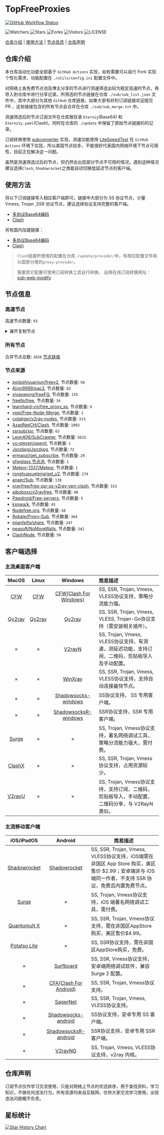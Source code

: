 # TopFreeProxies
[![GitHub Workflow Status](https://github.com/alanbobs999/topfreeproxies/actions/workflows/get-proxies.yml/badge.svg)](https://github.com/alanbobs999/TopFreeProxies/actions/workflows/get-proxies.yml) 

![Watchers](https://img.shields.io/github/watchers/alanbobs999/topfreeproxies) ![Stars](https://img.shields.io/github/stars/alanbobs999/topfreeproxies) ![Forks](https://img.shields.io/github/forks/alanbobs999/topfreeproxies) ![Vistors](https://visitor-badge.laobi.icu/badge?page_id=alanbobs999.topfreeproxies) ![LICENSE](https://img.shields.io/badge/license-CC%20BY--SA%204.0-green.svg)

[仓库介绍](https://github.com/alanbobs999/TopFreeProxies#仓库介绍) | [使用方法](https://github.com/alanbobs999/TopFreeProxies#使用方法) | [节点信息](https://github.com/alanbobs999/TopFreeProxies#节点信息) | [仓库声明](https://github.com/alanbobs999/TopFreeProxies#仓库声明)

## 仓库介绍
本仓库自动化功能全部基于 `GitHub Actions` 实现，如有需要可以自行 Fork 实现个性化需求，功能配置在 `./utils/config.ini` 配置文件中。

对网络上各免费节点池及博主分享的节点进行测速筛选出较为稳定高速的节点，再导入到仓库中进行分享记录。所筛选的节点链接在仓库 `./sub/sub_list.json` 文件中，其中大部分为其他 `GitHub` 仓库链接，如果大家有好的订阅链接欢迎提交 PR ，这些链接包含的所有节点会合并在仓库 `./sub/sub_merge.txt` 中。

测速筛选后的节点订阅文件在仓库根目录 `Eterniy`(Base64) 和 `Eternity.yaml`(Clash)。同时在仓库的 `./update` 中保留了原始节点链接的的记录。

订阅转换使用 [subconverter](https://github.com/tindy2013/subconverter) 实现，测速功能使用 [LiteSpeedTest](https://github.com/xxf098/LiteSpeedTest) 在 `GitHub Actions` 环境下实现，所以美国节点较多，不能很好代表国内网络环境下节点可用性，目前正在解决这一问题。

虽然是测速筛选过后的节点，但仍然会出现部分节点不可用的情况，遇到这种情况建议选择`Clash`, `Shadowrocket`之类能自动切换低延迟节点的客户端。

## 使用方法
将以下订阅链接导入相应客户端即可。链接中大部分为 SS 协议节点，少量 Vmess, Trojan ,SSR 协议节点，建议选择协议支持完整的客户端。

- [多协议Base64编码](https://raw.githubusercontent.com/raysue/TopFreeProxies/master/Eternity)
- [Clash](https://raw.githubusercontent.com/raysue/TopFreeProxies/master/Eternity.yaml)

另有国内加速链接：

- [多协议Base64编码](https://fastly.jsdelivr.net/gh/raysue/TopFreeProxies@master/Eternity)
- [Clash](https://fastly.jsdelivr.net/gh/raysue/TopFreeProxies@master/Eternity.yaml)

>`Clash`链接所使用的配置在仓库`./update/provider/`中，有相应配置文件和以国家分类的`proxy-provider`。
>
>需要其它配置可使用订阅转换工具自行转换。
>自用在线订阅转换网址：[sub-web-modify](https://sub.v1.mk/)

## 节点信息
### 高速节点
高速节点数量: `93`
<details>
  <summary>展开复制节点</summary>

    trojan://shenmegui@103.201.131.84:8460?allowInsecure=1&sni=jp.swiftfalcon.app#JP_AzadNet%2816%29
    ss://YWVzLTI1Ni1jZmI6YW1hem9uc2tyMDU@13.215.154.132:443#SG_AzadNet%285%29
    ss://YWVzLTI1Ni1jZmI6YW1hem9uc2tyMDU@52.68.161.195:443#JP_AzadNet%284%29
    ss://YWVzLTI1Ni1jZmI6YW1hem9uc2tyMDU@13.250.46.178:443#SG_AzadNet%288%29
    ss://YWVzLTI1Ni1jZmI6YW1hem9uc2tyMDU@3.1.211.223:443#SG_AzadNet%289%29
    ss://YWVzLTI1Ni1jZmI6YW1hem9uc2tyMDU@13.251.156.128:443#SG_AzadNet%286%29
    ss://YWVzLTI1Ni1jZmI6YW1hem9uc2tyMDU@13.250.8.208:443#SG_AzadNet%284%29
    ss://Y2hhY2hhMjAtaWV0Zi1wb2x5MTMwNTpHIXlCd1BXSDNWYW8@148.66.56.99:807#HK_AzadNet%287%29
    trojan://18844%40zxcvbn@49.212.203.7:443?allowInsecure=1&sni=os-tr-2.cats22.net#JP_AzadNet%287%29
    vmess://eyJ2IjoiMiIsInBzIjoi8J+HrfCfh7AgW1ZNZXNzXSDwn4et8J+HsCBIS+OAkOS7mOi0ueaOqOiNkO+8mmdvby5ncy92aXDjgJEiLCJhZGQiOiIyMTkuNzYuMTMuMTgwIiwicG9ydCI6IjQ0MyIsInR5cGUiOiJub25lIiwiaWQiOiI1ZjY0ZmE2NS03YjE0LTQ5YzUtOTU0ZC1hYTE1YzZiZmNhY2QiLCJhaWQiOiIwIiwibmV0Ijoid3MiLCJwYXRoIjoiL2Rvbmd0YWl3YW5nLmNvbSIsImhvc3QiOiJjbGFzaDYuc3NyLWZyZWUueHl6IiwidGxzIjoidGxzIn0=
    ss://YWVzLTI1Ni1jZmI6YW1hem9uc2tyMDU@43.201.31.131:443#KR_AzadNet%282%29
    vmess://eyJ2IjoiMiIsInBzIjoiSEtfQXphZE5ldCgyMSkiLCJhZGQiOiI4LjIxOC41OS4xNTciLCJwb3J0IjoiNDU5ODEiLCJ0eXBlIjoibm9uZSIsImlkIjoiZGFlNWFiM2ItYTAyNi00MmVhLWIxYTgtZjVmNDgyN2IzMzQxIiwiYWlkIjoiMCIsIm5ldCI6Imh0dHAiLCJwYXRoIjoiLyIsImhvc3QiOiIiLCJ0bHMiOiIifQ==
    vmess://eyJ2IjoiMiIsInBzIjoiSEtfQXphZE5ldCgyMikiLCJhZGQiOiI4LjIxOC45NC4xODIiLCJwb3J0IjoiMjQ1MjAiLCJ0eXBlIjoibm9uZSIsImlkIjoiM2FlMmE0NzYtNjkyOS00NTQ0LTgwMzctMWM3OWYwZGZhNzAxIiwiYWlkIjoiMCIsIm5ldCI6Imh0dHAiLCJwYXRoIjoiLyIsImhvc3QiOiIiLCJ0bHMiOiIifQ==
    vmess://eyJ2IjoiMiIsInBzIjoiSEtfQXphZE5ldCgyNCkiLCJhZGQiOiIxODIuMTYuMS4xOTQiLCJwb3J0IjoiODAiLCJ0eXBlIjoibm9uZSIsImlkIjoiMDBhMWRhMTQtZDU1Zi01Zjc1LWUzNDYtNzliOTg1ZTFhNzIzIiwiYWlkIjoiNjQiLCJuZXQiOiJ3cyIsInBhdGgiOiIvb3B0L3ZpZGVvL2ltYWdlcyIsImhvc3QiOiIiLCJ0bHMiOiIifQ==
    vmess://eyJ2IjoiMiIsInBzIjoiSEtfQXphZE5ldCgyNikiLCJhZGQiOiIxODguMTE2LjIyLjE3MSIsInBvcnQiOiI4MCIsInR5cGUiOiJub25lIiwiaWQiOiIzYzZjNjA4ZC02OGMwLTQ3ODItODZhYy05OGVhMWFkYTNhMjUiLCJhaWQiOiIwIiwibmV0Ijoid3MiLCJwYXRoIjoiL3ZtZXNzIiwiaG9zdCI6IiIsInRscyI6IiJ9
    vmess://eyJ2IjoiMiIsInBzIjoiSEtfQXphZE5ldCgyOCkiLCJhZGQiOiI4LjIxOC44MS44MSIsInBvcnQiOiIzNzAwMyIsInR5cGUiOiJub25lIiwiaWQiOiI2MWVmOTczMC0wNWQ0LTQzNWQtYmRhZi1hMTBjMTJjN2U1YzUiLCJhaWQiOiIwIiwibmV0IjoiaHR0cCIsInBhdGgiOiIvIiwiaG9zdCI6IiIsInRscyI6IiJ9
    vmess://eyJ2IjoiMiIsInBzIjoiSEtfQXphZE5ldCgyOSkiLCJhZGQiOiI0Ny4yNDIuNDQuMjIyIiwicG9ydCI6IjYzMzc2IiwidHlwZSI6Im5vbmUiLCJpZCI6IjUzNDMzNTJjLWNjYzUtNDNmOS1iMDhhLTc0MjVlNWNjNzNkZCIsImFpZCI6IjAiLCJuZXQiOiJodHRwIiwicGF0aCI6Ii8iLCJob3N0IjoiIiwidGxzIjoiIn0=
    vmess://eyJ2IjoiMiIsInBzIjoiSEtfQXphZE5ldCgzMCkiLCJhZGQiOiI4LjIxOC44Ni41OSIsInBvcnQiOiIzNjUzNiIsInR5cGUiOiJub25lIiwiaWQiOiJhZTNjNTZmMS1jMjQzLTQzNzMtYmQ2NS0wN2ZkMDU2OWM0NTUiLCJhaWQiOiIwIiwibmV0IjoiaHR0cCIsInBhdGgiOiIvIiwiaG9zdCI6IiIsInRscyI6IiJ9
    vmess://eyJ2IjoiMiIsInBzIjoiSEtfQXphZE5ldCgzMSkiLCJhZGQiOiI4LjIxOC42NC4xNDYiLCJwb3J0IjoiNjEyMTMiLCJ0eXBlIjoibm9uZSIsImlkIjoiMjJiMGJjOTgtY2FmMS00NTE5LTkxNDAtYzI2MDIzZGY2NGQwIiwiYWlkIjoiMCIsIm5ldCI6Imh0dHAiLCJwYXRoIjoiLyIsImhvc3QiOiIiLCJ0bHMiOiIifQ==
    vmess://eyJ2IjoiMiIsInBzIjoiSEtfQXphZE5ldCgzMikiLCJhZGQiOiI0Ny4yNDIuMTc0LjExMiIsInBvcnQiOiI0OTU2NCIsInR5cGUiOiJub25lIiwiaWQiOiI2MWE1NzY2NS03ZGI4LTQyNGUtOGNiZi1iOTVmOWRjOWQ3OTkiLCJhaWQiOiIwIiwibmV0IjoiaHR0cCIsInBhdGgiOiIvIiwiaG9zdCI6IiIsInRscyI6IiJ9
    vmess://eyJ2IjoiMiIsInBzIjoiSEtfQXphZE5ldCgzMykiLCJhZGQiOiI4LjIxMC4xMDQuMTAxIiwicG9ydCI6IjYxODk4IiwidHlwZSI6Im5vbmUiLCJpZCI6ImQxYjRjNTI1LWYyOTgtNGM4Yy05ZjhmLWRkODdkYzMyZGYwYiIsImFpZCI6IjAiLCJuZXQiOiJodHRwIiwicGF0aCI6Ii8iLCJob3N0IjoiIiwidGxzIjoiIn0=
    vmess://eyJ2IjoiMiIsInBzIjoiSEtfQXphZE5ldCgzNCkiLCJhZGQiOiI0Ny4yNDMuMzYuMzQiLCJwb3J0IjoiMjY5NTMiLCJ0eXBlIjoibm9uZSIsImlkIjoiNmExZjAzNzMtZDQ0OS00MzA1LThlNDYtZTcyYTc4OTA3NmQ1IiwiYWlkIjoiMCIsIm5ldCI6Imh0dHAiLCJwYXRoIjoiLyIsImhvc3QiOiIiLCJ0bHMiOiIifQ==
    vmess://eyJ2IjoiMiIsInBzIjoiSEtfQXphZE5ldCgzNSkiLCJhZGQiOiI0Ny4yNDIuMTcuMjQxIiwicG9ydCI6IjQ0MjA3IiwidHlwZSI6Im5vbmUiLCJpZCI6Ijc3YzZjNTIwLTJkMzctNDk1YS1hOTU0LWM4ZDA1NmU4OTA1MyIsImFpZCI6IjAiLCJuZXQiOiJodHRwIiwicGF0aCI6Ii8iLCJob3N0IjoiIiwidGxzIjoiIn0=
    vmess://eyJ2IjoiMiIsInBzIjoiSEtfQXphZE5ldCgzNikiLCJhZGQiOiI4LjIxOC4xMDUuMjMzIiwicG9ydCI6IjQ2MTQ4IiwidHlwZSI6Im5vbmUiLCJpZCI6IjUwNzJmODZjLTJhM2YtNDMwZS04NjFmLWJmZDk2NWRhOWI3OSIsImFpZCI6IjAiLCJuZXQiOiJodHRwIiwicGF0aCI6Ii8iLCJob3N0IjoiIiwidGxzIjoiIn0=
    vmess://eyJ2IjoiMiIsInBzIjoiSEtfQXphZE5ldCgzNykiLCJhZGQiOiI4LjIxOC43Mi4xMiIsInBvcnQiOiI2NDg2MiIsInR5cGUiOiJub25lIiwiaWQiOiJiOWFkYzllNS00ODIxLTRjOWMtYWMwNS00M2IzYThmYWQ0NDUiLCJhaWQiOiIwIiwibmV0IjoiaHR0cCIsInBhdGgiOiIvIiwiaG9zdCI6IiIsInRscyI6IiJ9
    vmess://eyJ2IjoiMiIsInBzIjoiSEtfQXphZE5ldCgzOCkiLCJhZGQiOiI0Ny4yNDMuMTA3LjE4MSIsInBvcnQiOiI0NDMiLCJ0eXBlIjoibm9uZSIsImlkIjoiMjBlOTI4ODEtNWZiNC00YjA1LWJjNzctNTc5Mjk0NzZkYzY5IiwiYWlkIjoiMCIsIm5ldCI6IndzIiwicGF0aCI6Ii9zaGlya2VyIiwiaG9zdCI6IiIsInRscyI6InRscyJ9
    trojan://f42e1a2e-e650-44f4-8d17-bcb68663da18@150.230.201.192:443?allowInsecure=1&sni=www.seetheworldjp.ga#JP_AzadNet
    trojan://4f7dc540-d244-4e64-af21-4b5bb300add3@132.226.5.246:443?allowInsecure=1&sni=www.tokyo2023.ga#JP_AzadNet%281%29
    trojan://28d98f761aca9d636f44db62544628eb@45.66.134.219:443?allowInsecure=1#JP_AzadNet%282%29
    vmess://eyJ2IjoiMiIsInBzIjoiSEtfQXphZE5ldCgyMCkiLCJhZGQiOiI0Ny4yNDIuMTQ2LjEyMyIsInBvcnQiOiIyNjIzNyIsInR5cGUiOiJub25lIiwiaWQiOiJjOGY1YTVmZC0wYTY5LTRjZjYtOGZhNi0yZWEwMjE3MWQ2YTMiLCJhaWQiOiIwIiwibmV0IjoiaHR0cCIsInBhdGgiOiIvIiwiaG9zdCI6IiIsInRscyI6IiJ9
    ss://YWVzLTI1Ni1jZmI6YW1hem9uc2tyMDU@43.206.224.222:443#JP_AzadNet%285%29
    trojan://shenmegui@37.123.196.250:28892?allowInsecure=1&sni=hk.swiftfalcon.app#HK_AzadNet%286%29
    trojan://3628ca8d-6371-45df-879c-2d3e5d110b51@54.65.172.148:443?allowInsecure=1&sni=university.lele233.com#JP_AzadNet%2812%29
    vmess://eyJ2IjoiMiIsInBzIjoiSlBfQXphZE5ldCgxMykiLCJhZGQiOiIxOC4xODMuNzUuMjAiLCJwb3J0IjoiNDUxMjMiLCJ0eXBlIjoibm9uZSIsImlkIjoiZTZmYThlZmItOTY1MS00YmU5LWE2OTQtZTk1YjQ2ZWY4ZjRhIiwiYWlkIjoiMCIsIm5ldCI6IndzIiwicGF0aCI6Ii9saWFucGl3ZWJzb2NrZXQiLCJob3N0IjoiIiwidGxzIjoiIn0=
    ss://YWVzLTI1Ni1jZmI6YW1hem9uc2tyMDU@43.207.1.14:443#JP_AzadNet%2814%29
    trojan://136b600c-6e5c-4f8b-b5f7-5b3170587640@20.205.4.127:443?allowInsecure=1&sni=glc.windowsupdate1.com#HK_AzadNet%283%29
    vmess://eyJ2IjoiMiIsInBzIjoiSlBfQXphZE5ldCgyMSkiLCJhZGQiOiIxNjguMTM4LjIwNi4xNDEiLCJwb3J0IjoiODAiLCJ0eXBlIjoibm9uZSIsImlkIjoiYWQwNWUwMWYtYzJjMC00MWRhLWU3OWMtZmY2ODIzNzMxN2Y3IiwiYWlkIjoiMCIsIm5ldCI6Imh0dHAiLCJwYXRoIjoiLyIsImhvc3QiOiIiLCJ0bHMiOiIifQ==
    vmess://eyJ2IjoiMiIsInBzIjoiSlBfQXphZE5ldCgyMykiLCJhZGQiOiIxOC4xNzguMjE0LjUzIiwicG9ydCI6IjQ0OCIsInR5cGUiOiJub25lIiwiaWQiOiIyY2FjMjVmMi04ZDcxLTM5ZTMtYWY3MS1mOGRiMGM4M2ZmNzIiLCJhaWQiOiIxIiwibmV0Ijoid3MiLCJwYXRoIjoiL2hscy9jY3R2NXBoZC5tM3U4IiwiaG9zdCI6IiIsInRscyI6IiJ9
    trojan://b5fc9fa9-796d-4185-a316-395ecac04a85@150.230.249.20:443?allowInsecure=1&sni=www.gomacau.gq#KR_AzadNet
    ss://YWVzLTI1Ni1jZmI6YW1hem9uc2tyMDU@43.201.48.149:443#KR_AzadNet%281%29
    vmess://eyJ2IjoiMiIsInBzIjoiSEtfQXphZE5ldCgyKSIsImFkZCI6IjIwLjE4Ny4xMjIuMTMyIiwicG9ydCI6IjQ0MyIsInR5cGUiOiJub25lIiwiaWQiOiJiNzQ0ZjVjYy1lYWIyLWQyY2QtZjQ3Ny03NjY0NmQxNzk4N2YiLCJhaWQiOiIwIiwibmV0Ijoid3MiLCJwYXRoIjoiL3BldGFsdndzIiwiaG9zdCI6IiIsInRscyI6InRscyJ9
    ss://YWVzLTI1Ni1jZmI6YW1hem9uc2tyMDU@43.201.57.66:443#KR_AzadNet%285%29
    vmess://eyJ2IjoiMiIsInBzIjoiS1JfQXphZE5ldCg4KSIsImFkZCI6IjE1Mi42Ny4yMjIuMjQ4IiwicG9ydCI6IjQ0MyIsInR5cGUiOiJub25lIiwiaWQiOiJkOTg4M2M0ZC0yYmMyLTQ3MzctYmU3NS1hNjVjMmU2M2Q2MWEiLCJhaWQiOiIwIiwibmV0Ijoid3MiLCJwYXRoIjoiL251emZ2d3M/ZWQ9MjA0OCIsImhvc3QiOiIiLCJ0bHMiOiJ0bHMifQ==
    vmess://eyJ2IjoiMiIsInBzIjoiS1JfQXphZE5ldCg5KSIsImFkZCI6IjE1MC4yMzAuMjQ5LjE1IiwicG9ydCI6IjQ2ODQyIiwidHlwZSI6Im5vbmUiLCJpZCI6IjQ1MzBiNWVlLWNlZDQtNGU2NC05Mjg1LTE4NjdmYzVkZjdmOCIsImFpZCI6IjAiLCJuZXQiOiJodHRwIiwicGF0aCI6Ii8iLCJob3N0IjoiIiwidGxzIjoiIn0=
    vmess://eyJ2IjoiMiIsInBzIjoiS1JfQXphZE5ldCgxMSkiLCJhZGQiOiI0My4yMDEuMTE2LjE1MSIsInBvcnQiOiI3NzcyIiwidHlwZSI6Im5vbmUiLCJpZCI6IjQxZmNhYzRmLTk0OGQtNDJkYS1iZGY5LTlmMWJkNzdmNWIxYyIsImFpZCI6IjAiLCJuZXQiOiJ3cyIsInBhdGgiOiIvbTIiLCJob3N0IjoiIiwidGxzIjoiIn0=
    vmess://eyJ2IjoiMiIsInBzIjoi8J+HuvCfh7gg576O5Zu9KOayueeuoeegtOino+i1hOa6kOWQmzIuMCkgNSIsImFkZCI6IjIwMy4yNC4xMDguMTAiLCJwb3J0IjoiNDQzIiwidHlwZSI6Im5vbmUiLCJpZCI6IjE3YjJhMzEzLTM3YTAtNDk0NS1hOGU0LWU2MzM3NTUwNmI0YSIsImFpZCI6IjAiLCJuZXQiOiJ3cyIsInBhdGgiOiIvQTJESk9QRlQiLCJob3N0IjoibGcxMC5jZmNkbjEueHl6IiwidGxzIjoidGxzIn0=
    vmess://eyJ2IjoiMiIsInBzIjoi8J+HuvCfh7gg576O5Zu9XzEyMjgxMjIwIiwiYWRkIjoiMTcyLjY0LjE1My4xNTUiLCJwb3J0IjoiNDQzIiwidHlwZSI6Im5vbmUiLCJpZCI6IjVmNjRmYTY1LTdiMTQtNDljNS05NTRkLWFhMTVjNmJmY2FjZCIsImFpZCI6IjAiLCJuZXQiOiJ3cyIsInBhdGgiOiIvZG9uZ3RhaXdhbmcuY29tIiwiaG9zdCI6ImNsYXNoNi5zc3ItZnJlZS54eXoiLCJ0bHMiOiJ0bHMifQ==
    vmess://eyJ2IjoiMiIsInBzIjoi8J+HuvCfh7gg576O5Zu9KOayueeuoeegtOino+i1hOa6kOWQmykgNDkiLCJhZGQiOiJ2MTJhLnRvZGRucy50ayIsInBvcnQiOiI4MCIsInR5cGUiOiJub25lIiwiaWQiOiJhMjU4ODFmMy05NjdmLTMyNjUtYmM3Zi05ZTY2ODU3YjAxNmIiLCJhaWQiOiIwIiwibmV0Ijoid3MiLCJwYXRoIjoiL25sLXVubGltaXR4eHgiLCJob3N0IjoidjEyYS50b2RkbnMudGsiLCJ0bHMiOiIifQ==
    vmess://eyJ2IjoiMiIsInBzIjoi8J+HuvCfh7ggZ2l0aHViLmNvbS9mcmVlZnEgLSDnvo7lm71DbG91ZEZsYXJl5YWs5Y+4Q0RO6IqC54K5IDIyIiwiYWRkIjoiZG8tMy5oZWltYS1ib3QudGVjaCIsInBvcnQiOiI0NDMiLCJ0eXBlIjoibm9uZSIsImlkIjoiNDYzYTJkNTUtOTcwNS00ZWYzLWE4YjYtNDRhYzkxZWU1MTlkIiwiYWlkIjoiMCIsIm5ldCI6IndzIiwicGF0aCI6Ii8iLCJob3N0IjoiZG8tMy5oZWltYS1ib3QudGVjaCIsInRscyI6InRscyJ9
    vmess://eyJ2IjoiMiIsInBzIjoi8J+HuvCfh7ggZ2l0aHViLmNvbS9mcmVlZnEgLSDnvo7lm71DbG91ZEZsYXJl5YWs5Y+4Q0RO6IqC54K5IDMxIiwiYWRkIjoieGpwNGgubWF5YWEubWwiLCJwb3J0IjoiNDQzIiwidHlwZSI6Im5vbmUiLCJpZCI6IjgyZDVlYTczLTgwMDItNDMxOS1jZDNjLTI5ZDE1NjBiZDI5MCIsImFpZCI6IjAiLCJuZXQiOiJ3cyIsInBhdGgiOiIvIiwiaG9zdCI6InhqcDRoLm1heWFhLm1sIiwidGxzIjoidGxzIn0=
    vmess://eyJ2IjoiMiIsInBzIjoi8J+HuvCfh7ggZ2l0aHViLmNvbS9mcmVlZnEgLSDnvo7lm71DbG91ZEZsYXJl5YWs5Y+4Q0RO6IqC54K5IDM2IiwiYWRkIjoiMTA0LjE2LjE0Ni4xMTYiLCJwb3J0IjoiODAiLCJ0eXBlIjoibm9uZSIsImlkIjoiNzM1ZmY0MzAtOWQxYS00ZjU3LWZiNjYtZTQzYTI2YTc2ZjcwIiwiYWlkIjoiMCIsIm5ldCI6IndzIiwicGF0aCI6Ii8iLCJob3N0IjoiY2NwcC45MXBhbi5vbmUiLCJ0bHMiOiIifQ==
    vmess://eyJ2IjoiMiIsInBzIjoi8J+HuvCfh7ggZ2l0aHViLmNvbS9mcmVlZnEgLSDnvo7lm71DbG91ZEZsYXJl5YWs5Y+4Q0RO6IqC54K5IDM3IiwiYWRkIjoiMTA0LjE2LjUxLjExMSIsInBvcnQiOiI4MDgwIiwidHlwZSI6Im5vbmUiLCJpZCI6ImIxZDRhYmZkLTA0NTMtNGZmMi1jYTlkLTMwOTE0NzQ4YmJiNyIsImFpZCI6IjAiLCJuZXQiOiJ3cyIsInBhdGgiOiIvc3NodHByb2plY3QiLCJob3N0Ijoib3JhY2xlLnYycmF5LXNzaHRwcm9qZWN0LnRrIiwidGxzIjoiIn0=
    trojan://011eb011-c68e-4f92-80eb-f9bbef707bef@us2.trojanvh.xyz:80?allowInsecure=1#%F0%9F%87%BA%F0%9F%87%B8%20%5BTrojan%5D%20%F0%9F%87%BA%F0%9F%87%B2%20US%E3%80%90%E4%BB%98%E8%B4%B9%E6%8E%A8%E8%8D%90%EF%BC%9Agoo.gs%2Fvip%E3%80%91
    vmess://eyJ2IjoiMiIsInBzIjoi8J+HuvCfh7ggW1ZNZXNzXSDwn4e68J+HsiBVU+OAkOS7mOi0ueaOqOiNkO+8mmdvby5ncy92aXDjgJEgNiIsImFkZCI6ImVsczIwMC5qc2xpc3QudGsiLCJwb3J0IjoiODQ0MyIsInR5cGUiOiJub25lIiwiaWQiOiJlMzBjZmE4MC1iYzJjLTQzZGYtZTgwOC05Nzg3NmFlZTc3ZTIiLCJhaWQiOiIwIiwibmV0Ijoid3MiLCJwYXRoIjoiL3dvLnBocCIsImhvc3QiOiJlbHMyMDAuanNsaXN0LnRrIiwidGxzIjoidGxzIn0=
    vmess://eyJ2IjoiMiIsInBzIjoi8J+HuvCfh7ggW1ZNZXNzXSDwn4e68J+HsiBVU+OAkOS7mOi0ueaOqOiNkO+8mmdvby5ncy92aXDjgJEgOSIsImFkZCI6IjEwMy4yMS4yNDQuODIiLCJwb3J0IjoiODQ0MyIsInR5cGUiOiJub25lIiwiaWQiOiJhNmEzN2UwNC01ZTgxLTQ0YzktYmU1My1iYWEzZmY0NmViOGIiLCJhaWQiOiIwIiwibmV0Ijoid3MiLCJwYXRoIjoiLzhjZGE0OGIzIiwiaG9zdCI6InVzLTE3MS03OC5zaG9wdHVubmVsLmxpdmUiLCJ0bHMiOiJ0bHMifQ==
    vmess://eyJ2IjoiMiIsInBzIjoi8J+HuvCfh7ggW1ZNZXNzXSDwn4e68J+HsiBVU+OAkOS7mOi0ueaOqOiNkO+8mmdvby5ncy92aXDjgJEgMTAiLCJhZGQiOiIxMDMuMjEuMjQ0LjI0OSIsInBvcnQiOiI4NDQzIiwidHlwZSI6Im5vbmUiLCJpZCI6ImE2YTM3ZTA0LTVlODEtNDRjOS1iZTUzLWJhYTNmZjQ2ZWI4YiIsImFpZCI6IjAiLCJuZXQiOiJ3cyIsInBhdGgiOiIvOGNkYTQ4YjMiLCJob3N0IjoidXMtMTcxLTc4LnNob3B0dW5uZWwubGl2ZSIsInRscyI6InRscyJ9
    vmess://eyJ2IjoiMiIsInBzIjoi8J+HuvCfh7ggW1ZNZXNzXSDwn4e68J+HsiBVU+OAkOS7mOi0ueaOqOiNkO+8mmdvby5ncy92aXDjgJEgMTEiLCJhZGQiOiIxMDMuMjEuMjQ0LjIzOCIsInBvcnQiOiI4NDQzIiwidHlwZSI6Im5vbmUiLCJpZCI6ImE2YTM3ZTA0LTVlODEtNDRjOS1iZTUzLWJhYTNmZjQ2ZWI4YiIsImFpZCI6IjAiLCJuZXQiOiJ3cyIsInBhdGgiOiIvOGNkYTQ4YjMiLCJob3N0IjoidXMtMTcxLTc4LnNob3B0dW5uZWwubGl2ZSIsInRscyI6InRscyJ9
    vmess://eyJ2IjoiMiIsInBzIjoi8J+HuvCfh7ggW1ZNZXNzXSDwn4e68J+HsiBVU+OAkOS7mOi0ueaOqOiNkO+8mmdvby5ncy92aXDjgJEgMTIiLCJhZGQiOiIxMDMuMjEuMjQ0LjIyNyIsInBvcnQiOiI4NDQzIiwidHlwZSI6Im5vbmUiLCJpZCI6ImE2YTM3ZTA0LTVlODEtNDRjOS1iZTUzLWJhYTNmZjQ2ZWI4YiIsImFpZCI6IjAiLCJuZXQiOiJ3cyIsInBhdGgiOiIvOGNkYTQ4YjMiLCJob3N0IjoidXMtMTcxLTc4LnNob3B0dW5uZWwubGl2ZSIsInRscyI6InRscyJ9
    vmess://eyJ2IjoiMiIsInBzIjoi8J+HuvCfh7ggW1ZNZXNzXSDwn4e68J+HsiBVU+OAkOS7mOi0ueaOqOiNkO+8mmdvby5ncy92aXDjgJEgMTQiLCJhZGQiOiIxMDMuMjEuMjQ0LjE4NyIsInBvcnQiOiI4NDQzIiwidHlwZSI6Im5vbmUiLCJpZCI6ImE2YTM3ZTA0LTVlODEtNDRjOS1iZTUzLWJhYTNmZjQ2ZWI4YiIsImFpZCI6IjAiLCJuZXQiOiJ3cyIsInBhdGgiOiIvOGNkYTQ4YjMiLCJob3N0IjoidXMtMTcxLTc4LnNob3B0dW5uZWwubGl2ZSIsInRscyI6InRscyJ9
    vmess://eyJ2IjoiMiIsInBzIjoi8J+HuvCfh7ggW1ZNZXNzXSDwn4e68J+HsiBVU+OAkOS7mOi0ueaOqOiNkO+8mmdvby5ncy92aXDjgJEgMTUiLCJhZGQiOiIyMDQuMTUuNzQuNzUiLCJwb3J0IjoiMTEwMjMiLCJ0eXBlIjoibm9uZSIsImlkIjoiNzEzYTkxYzYtZTEyMy00NjFjLWEyMDUtOTRhMzc3OTZjNzkxIiwiYWlkIjoiMCIsIm5ldCI6IndzIiwicGF0aCI6Ii8iLCJob3N0IjoiIiwidGxzIjoiIn0=
    vmess://eyJ2IjoiMiIsInBzIjoi8J+HuvCfh7ggW1ZNZXNzXSDwn4e68J+HsiBVU+OAkOS7mOi0ueaOqOiNkO+8mmdvby5ncy92aXDjgJEgMTYiLCJhZGQiOiIxNzIuNjcuMS4xODIiLCJwb3J0IjoiODQ0MyIsInR5cGUiOiJub25lIiwiaWQiOiJhNmEzN2UwNC01ZTgxLTQ0YzktYmU1My1iYWEzZmY0NmViOGIiLCJhaWQiOiIwIiwibmV0Ijoid3MiLCJwYXRoIjoiLzhjZGE0OGIzIiwiaG9zdCI6InVzLTE3MS03OC5zaG9wdHVubmVsLmxpdmUiLCJ0bHMiOiJ0bHMifQ==
    vmess://eyJ2IjoiMiIsInBzIjoi8J+HuvCfh7ggW1ZNZXNzXSDwn4e68J+HsiBVU+OAkOS7mOi0ueaOqOiNkO+8mmdvby5ncy92aXDjgJEgMTciLCJhZGQiOiIxMDMuMjEuMjQ0LjE1IiwicG9ydCI6Ijg0NDMiLCJ0eXBlIjoibm9uZSIsImlkIjoiYTZhMzdlMDQtNWU4MS00NGM5LWJlNTMtYmFhM2ZmNDZlYjhiIiwiYWlkIjoiMCIsIm5ldCI6IndzIiwicGF0aCI6Ii84Y2RhNDhiMyIsImhvc3QiOiJ1cy0xNzEtNzguc2hvcHR1bm5lbC5saXZlIiwidGxzIjoidGxzIn0=
    vmess://eyJ2IjoiMiIsInBzIjoi8J+HuvCfh7ggW1ZNZXNzXSDwn4e68J+HsiBVU+OAkOS7mOi0ueaOqOiNkO+8mmdvby5ncy92aXDjgJEgMTgiLCJhZGQiOiIxMDMuMjEuMjQ0LjIzMCIsInBvcnQiOiI4NDQzIiwidHlwZSI6Im5vbmUiLCJpZCI6ImE2YTM3ZTA0LTVlODEtNDRjOS1iZTUzLWJhYTNmZjQ2ZWI4YiIsImFpZCI6IjAiLCJuZXQiOiJ3cyIsInBhdGgiOiIvOGNkYTQ4YjMiLCJob3N0IjoidXMtMTcxLTc4LnNob3B0dW5uZWwubGl2ZSIsInRscyI6InRscyJ9
    vmess://eyJ2IjoiMiIsInBzIjoi8J+HuvCfh7ggW1ZNZXNzXSDwn4e68J+HsiBVU+OAkOS7mOi0ueaOqOiNkO+8mmdvby5ncy92aXDjgJEgMTkiLCJhZGQiOiIxMDMuMjEuMjQ0LjEyMiIsInBvcnQiOiI4NDQzIiwidHlwZSI6Im5vbmUiLCJpZCI6ImE2YTM3ZTA0LTVlODEtNDRjOS1iZTUzLWJhYTNmZjQ2ZWI4YiIsImFpZCI6IjAiLCJuZXQiOiJ3cyIsInBhdGgiOiIvOGNkYTQ4YjMiLCJob3N0IjoidXMtMTcxLTc4LnNob3B0dW5uZWwubGl2ZSIsInRscyI6InRscyJ9
    vmess://eyJ2IjoiMiIsInBzIjoi8J+HuvCfh7ggW1ZNZXNzXSDwn4e68J+HsiBVU+OAkOS7mOi0ueaOqOiNkO+8mmdvby5ncy92aXDjgJEgMjAiLCJhZGQiOiIxMDMuMjEuMjQ0LjkxIiwicG9ydCI6Ijg0NDMiLCJ0eXBlIjoibm9uZSIsImlkIjoiYTZhMzdlMDQtNWU4MS00NGM5LWJlNTMtYmFhM2ZmNDZlYjhiIiwiYWlkIjoiMCIsIm5ldCI6IndzIiwicGF0aCI6Ii84Y2RhNDhiMyIsImhvc3QiOiJ1cy0xNzEtNzguc2hvcHR1bm5lbC5saXZlIiwidGxzIjoidGxzIn0=
    vmess://eyJ2IjoiMiIsInBzIjoi8J+HuvCfh7ggW1ZNZXNzXSDwn4e68J+HsiBVU+OAkOS7mOi0ueaOqOiNkO+8mmdvby5ncy92aXDjgJEgMjEiLCJhZGQiOiIxNzIuNjcuMTU2LjE0MCIsInBvcnQiOiI4NDQzIiwidHlwZSI6Im5vbmUiLCJpZCI6ImE2YTM3ZTA0LTVlODEtNDRjOS1iZTUzLWJhYTNmZjQ2ZWI4YiIsImFpZCI6IjAiLCJuZXQiOiJ3cyIsInBhdGgiOiIvOGNkYTQ4YjMiLCJob3N0IjoidXMtMTcxLTc4LnNob3B0dW5uZWwubGl2ZSIsInRscyI6InRscyJ9
    vmess://eyJ2IjoiMiIsInBzIjoi8J+HuvCfh7ggW1ZNZXNzXSDwn4e68J+HsiBVU+OAkOS7mOi0ueaOqOiNkO+8mmdvby5ncy92aXDjgJEgMjIiLCJhZGQiOiIxMDMuMjEuMjQ0LjIyNiIsInBvcnQiOiI4NDQzIiwidHlwZSI6Im5vbmUiLCJpZCI6ImE2YTM3ZTA0LTVlODEtNDRjOS1iZTUzLWJhYTNmZjQ2ZWI4YiIsImFpZCI6IjAiLCJuZXQiOiJ3cyIsInBhdGgiOiIvOGNkYTQ4YjMiLCJob3N0IjoidXMtMTcxLTc4LnNob3B0dW5uZWwubGl2ZSIsInRscyI6InRscyJ9
    vmess://eyJ2IjoiMiIsInBzIjoi8J+HuvCfh7ggW1ZNZXNzXSDwn4e68J+HsiBVU+OAkOS7mOi0ueaOqOiNkO+8mmdvby5ncy92aXDjgJEgMjMiLCJhZGQiOiIxMDMuMjEuMjQ0LjIxOSIsInBvcnQiOiI4NDQzIiwidHlwZSI6Im5vbmUiLCJpZCI6ImE2YTM3ZTA0LTVlODEtNDRjOS1iZTUzLWJhYTNmZjQ2ZWI4YiIsImFpZCI6IjAiLCJuZXQiOiJ3cyIsInBhdGgiOiIvOGNkYTQ4YjMiLCJob3N0IjoidXMtMTcxLTc4LnNob3B0dW5uZWwubGl2ZSIsInRscyI6InRscyJ9
    vmess://eyJ2IjoiMiIsInBzIjoiSUVfQXphZE5ldCIsImFkZCI6IjUyLjIxNC40LjciLCJwb3J0IjoiMjI3MDAiLCJ0eXBlIjoibm9uZSIsImlkIjoiYmI5ZDczYmUtZTJhMy00MDEwLWQ3NTQtMGQ5ZTI0ZGQ1Mzc3IiwiYWlkIjoiMCIsIm5ldCI6IndzIiwicGF0aCI6Ii8iLCJob3N0IjoiIiwidGxzIjoiIn0=
    ss://YWVzLTI1Ni1jZmI6YW1hem9uc2tyMDU@13.125.34.62:443#13.125.34.62443
    trojan://4331812b-92ff-47b5-9f32-78b5150e625f@51.75.77.146:443?allowInsecure=1&sni=t2.teslacdn1.live#DE_AzadNet%285%29
    vmess://eyJ2IjoiMiIsInBzIjoiREVfQXphZE5ldCgxMCkiLCJhZGQiOiI1Ljc1LjI1MC4xNjMiLCJwb3J0IjoiMjA5NiIsInR5cGUiOiJub25lIiwiaWQiOiJlMTc1YmE4ZS1mM2U4LTRlYzUtYTM1MC1mMDU4NTM3ZGNhOGUiLCJhaWQiOiIwIiwibmV0Ijoid3MiLCJwYXRoIjoiLyIsImhvc3QiOiIiLCJ0bHMiOiIifQ==
    vmess://eyJ2IjoiMiIsInBzIjoiREVfQXphZE5ldCgxMSkiLCJhZGQiOiIzNS4xNTYuMTc3Ljc5IiwicG9ydCI6IjQ3MzA2IiwidHlwZSI6Im5vbmUiLCJpZCI6ImQ2YTMyZjlhLTlkYjEtNDNkNi1mNWY1LWE4Y2E5NWIyNjZmZCIsImFpZCI6IjAiLCJuZXQiOiJ3cyIsInBhdGgiOiIvIiwiaG9zdCI6IiIsInRscyI6IiJ9
    vmess://eyJ2IjoiMiIsInBzIjoi5pyq55+lXzEyMjgwNTYiLCJhZGQiOiJhZHMucGhvbmVwZS5jb20iLCJwb3J0IjoiODAiLCJ0eXBlIjoibm9uZSIsImlkIjoiMTEyODg1MDMtNGY3OS00NjU5LWEwMzMtYmY1MzhhYjE0NDk5IiwiYWlkIjoiMCIsIm5ldCI6IndzIiwicGF0aCI6Ii93YWZhLyIsImhvc3QiOiJsZy5pd2FmYS50ayIsInRscyI6IiJ9
    vmess://eyJ2IjoiMiIsInBzIjoiQ1pfQXphZE5ldCIsImFkZCI6IjEwOS4xMjMuMjM3LjQxIiwicG9ydCI6IjgwIiwidHlwZSI6Im5vbmUiLCJpZCI6IjAzYTc3MzYwLTgwOGQtMTFlZC1iNzM2LTIwNWM2ZDVmNWQ3OCIsImFpZCI6IjAiLCJuZXQiOiJ3cyIsInBhdGgiOiIvZmFzdHNzaCIsImhvc3QiOiIiLCJ0bHMiOiIifQ==
    vmess://eyJ2IjoiMiIsInBzIjoi5pyq55+lXzEyMjgwNTkiLCJhZGQiOiJob2htLm1pY3Jvc29mdC5jb20iLCJwb3J0IjoiNDQzIiwidHlwZSI6Im5vbmUiLCJpZCI6IjEyZTA4MjU2LWRhNWQtNGIxYy1hZWNhLThjOTczY2NjZWVmOCIsImFpZCI6IjAiLCJuZXQiOiJ3cyIsInBhdGgiOiIvRmFsbGluZzQyZ2Nzc2dub2RlIiwiaG9zdCI6Imdjc3NnLnN5bHUuY3lvdSIsInRscyI6InRscyJ9
    vmess://eyJ2IjoiMiIsInBzIjoi8J+HqPCfh7Mg5Lit5Zu9XzEyMjgwODIiLCJhZGQiOiIxMTcuMTY0LjE4NS4yMjEiLCJwb3J0IjoiMTYxMDciLCJ0eXBlIjoibm9uZSIsImlkIjoiMTE2M2I0ZWQtZGM0Ni0zMWQ0LThlOTAtZjUzZjNjYTBlYWY4IiwiYWlkIjoiMCIsIm5ldCI6InRjcCIsInBhdGgiOiIvRmFsbGluZzQyZ2Nzc2dub2RlIiwiaG9zdCI6Imdjc3NnLnN5bHUuY3lvdSIsInRscyI6IiJ9
    vmess://eyJ2IjoiMiIsInBzIjoi8J+HqvCfh7og5qyn5rSyKOayueeuoeegtOino+i1hOa6kOWQmzIuMCkgNyIsImFkZCI6IjE5OC40MS4yMTIuMTAwIiwicG9ydCI6IjQ0MyIsInR5cGUiOiJub25lIiwiaWQiOiIzM2FhNTdkZi0xYzkzLTQzMTgtOWZjZS1lODUwNDM3ZWU3ODEiLCJhaWQiOiIwIiwibmV0Ijoid3MiLCJwYXRoIjoiL2Rvbmd0YWl3YW5nLmNvbSIsImhvc3QiOiJsZzEuY2ZjZG4zLnh5eiIsInRscyI6InRscyJ9
    vmess://eyJ2IjoiMiIsInBzIjoi5pyq55+lXzEyMjgwODgiLCJhZGQiOiIxNDEuMTAxLjExNC4xNTAiLCJwb3J0IjoiNDQzIiwidHlwZSI6Im5vbmUiLCJpZCI6IjVmNjRmYTY1LTdiMTQtNDljNS05NTRkLWFhMTVjNmJmY2FjZCIsImFpZCI6IjAiLCJuZXQiOiJ3cyIsInBhdGgiOiIvZG9uZ3RhaXdhbmcuY29tIiwiaG9zdCI6ImNsYXNoNi5zc3ItZnJlZS54eXoiLCJ0bHMiOiJ0bHMifQ==
    vmess://eyJ2IjoiMiIsInBzIjoi5pyq55+lXzEyMjgwODciLCJhZGQiOiIxNDEuMTAxLjExNC4xMDIiLCJwb3J0IjoiNDQzIiwidHlwZSI6Im5vbmUiLCJpZCI6IjVmNjRmYTY1LTdiMTQtNDljNS05NTRkLWFhMTVjNmJmY2FjZCIsImFpZCI6IjAiLCJuZXQiOiJ3cyIsInBhdGgiOiIvZG9uZ3RhaXdhbmcuY29tIiwiaG9zdCI6ImNsYXNoNi5zc3ItZnJlZS54eXoiLCJ0bHMiOiJ0bHMifQ==
    vmess://eyJ2IjoiMiIsInBzIjoi8J+HqvCfh7og5qyn5rSyKOayueeuoeegtOino+i1hOa6kOWQmykgNTgiLCJhZGQiOiI0My4xOTguNzMuMjUxIiwicG9ydCI6IjgwIiwidHlwZSI6Im5vbmUiLCJpZCI6IjlmMDkyNWVlLTJkMTYtNDE1My1hNzdlLWY2YzFjNTk2ZmQ2ZCIsImFpZCI6IjAiLCJuZXQiOiJ3cyIsInBhdGgiOiIvIiwiaG9zdCI6IjQzLjE5OC43My4yNTEiLCJ0bHMiOiIifQ==
    vmess://eyJ2IjoiMiIsInBzIjoi6L+Z5Lqb6IqC54K55Y+q6IO95aSH55So5oiW6ICF6Ziy5q2i5aSx6IGU77yM6Jm954S26LSo6YeP5bm25LiN5piv5b6I5aW977yM5Lmf6K+35L2O6LCD5L2/55SoKSAxNDEiLCJhZGQiOiJsdTEuZ29nb2dvby5jeW91IiwicG9ydCI6IjQ0MyIsInR5cGUiOiJub25lIiwiaWQiOiJkYjVkMWFhMy05MDhiLTQ0ZDEtYmUwYS00ZTZhOGQ0ZTRjZGEiLCJhaWQiOiIwIiwibmV0Ijoid3MiLCJwYXRoIjoiLyIsImhvc3QiOiJsdTEuZ29nb2dvby5jeW91IiwidGxzIjoidGxzIn0=
    ss://Y2hhY2hhMjAtaWV0Zi1wb2x5MTMwNTp5dU1xa0dJeDZJYTA@138.197.174.245:56443#%E8%BF%99%E4%BA%9B%E8%8A%82%E7%82%B9%E5%8F%AA%E8%83%BD%E5%A4%87%E7%94%A8%E6%88%96%E8%80%85%E9%98%B2%E6%AD%A2%E5%A4%B1%E8%81%94%EF%BC%8C%E8%99%BD%E7%84%B6%E8%B4%A8%E9%87%8F%E5%B9%B6%E4%B8%8D%E6%98%AF%E5%BE%88%E5%A5%BD%EF%BC%8C%E4%B9%9F%E8%AF%B7%E4%BD%8E%E8%B0%83%E4%BD%BF%E7%94%A8%29%20142
    vmess://eyJ2IjoiMiIsInBzIjoi6L+Z5Lqb6IqC54K55Y+q6IO95aSH55So5oiW6ICF6Ziy5q2i5aSx6IGU77yM6Jm954S26LSo6YeP5bm25LiN5piv5b6I5aW977yM5Lmf6K+35L2O6LCD5L2/55SoKSAxNDMiLCJhZGQiOiIxMDQuMTguNy4xMzgiLCJwb3J0IjoiNDQzIiwidHlwZSI6Im5vbmUiLCJpZCI6IjNiNWUyNThlLThjNWUtNDVkMy1iN2QyLTAyYzhmNWZjMGJiMiIsImFpZCI6IjY0IiwibmV0Ijoid3MiLCJwYXRoIjoiLyIsImhvc3QiOiIxMDQuMTguNy4xMzgiLCJ0bHMiOiJ0bHMifQ==
    vmess://eyJ2IjoiMiIsInBzIjoi6L+Z5Lqb6IqC54K55Y+q6IO95aSH55So5oiW6ICF6Ziy5q2i5aSx6IGU77yM6Jm954S26LSo6YeP5bm25LiN5piv5b6I5aW977yM5Lmf6K+35L2O6LCD5L2/55SoKSAxNDQiLCJhZGQiOiJ4anA0aC5tYXlhYS5tbCIsInBvcnQiOiI0NDMiLCJ0eXBlIjoibm9uZSIsImlkIjoiODJkNWVhNzMtODAwMi00MzE5LWNkM2MtMjlkMTU2MGJkMjkwIiwiYWlkIjoiMCIsIm5ldCI6IndzIiwicGF0aCI6Ii8iLCJob3N0IjoieGpwNGgubWF5YWEubWwiLCJ0bHMiOiJ0bHMifQ==
    trojan://dd04c158-1bac-47cd-99c1-5c4f64796dd5@supersouth.xn--mesv7f5toqlp.club:12004?allowInsecure=0#%E8%BF%99%E4%BA%9B%E8%8A%82%E7%82%B9%E5%8F%AA%E8%83%BD%E5%A4%87%E7%94%A8%E6%88%96%E8%80%85%E9%98%B2%E6%AD%A2%E5%A4%B1%E8%81%94%EF%BC%8C%E8%99%BD%E7%84%B6%E8%B4%A8%E9%87%8F%E5%B9%B6%E4%B8%8D%E6%98%AF%E5%BE%88%E5%A5%BD%EF%BC%8C%E4%B9%9F%E8%AF%B7%E4%BD%8E%E8%B0%83%E4%BD%BF%E7%94%A8%29%20146
    vmess://eyJ2IjoiMiIsInBzIjoi6L+Z5Lqb6IqC54K55Y+q6IO95aSH55So5oiW6ICF6Ziy5q2i5aSx6IGU77yM6Jm954S26LSo6YeP5bm25LiN5piv5b6I5aW977yM5Lmf6K+35L2O6LCD5L2/55SoKSAxNDciLCJhZGQiOiJybnR3by5sYW9iYW42NjYueHl6IiwicG9ydCI6IjQ0MyIsInR5cGUiOiJub25lIiwiaWQiOiIxMTRmNTc4Ni1hOGEwLTQ0NmEtYTMyZi00NDY4OTM0ODA1NjAiLCJhaWQiOiIxMCIsIm5ldCI6IndzIiwicGF0aCI6Ii8yNzM1MzQ4NmYzYTFkNGYvIiwiaG9zdCI6InJudHdvLmxhb2JhbjY2Ni54eXoiLCJ0bHMiOiJ0bHMifQ==
    vmess://eyJ2IjoiMiIsInBzIjoi6L+Z5Lqb6IqC54K55Y+q6IO95aSH55So5oiW6ICF6Ziy5q2i5aSx6IGU77yM6Jm954S26LSo6YeP5bm25LiN5piv5b6I5aW977yM5Lmf6K+35L2O6LCD5L2/55SoKSAxMjEiLCJhZGQiOiI0Ni4xODIuMTA3LjQ0IiwicG9ydCI6IjQ0MyIsInR5cGUiOiJub25lIiwiaWQiOiJmZTVmNjllNy1lMTgzLTQzOWItOTUwYi04MjIxZWYwNjUxZjIiLCJhaWQiOiI2NCIsIm5ldCI6IndzIiwicGF0aCI6Ii9mb290ZXJzIiwiaG9zdCI6IjQ2LjE4Mi4xMDcuNDQiLCJ0bHMiOiJ0bHMifQ==
    vmess://eyJ2IjoiMiIsInBzIjoi6L+Z5Lqb6IqC54K55Y+q6IO95aSH55So5oiW6ICF6Ziy5q2i5aSx6IGU77yM6Jm954S26LSo6YeP5bm25LiN5piv5b6I5aW977yM5Lmf6K+35L2O6LCD5L2/55SoKSAxMjAiLCJhZGQiOiIyMy4yMjQuMTAxLjEwMiIsInBvcnQiOiI0NDMiLCJ0eXBlIjoibm9uZSIsImlkIjoiOTQ2YmE1ZGYtNTc3MS00ODczLWEzY2ItODkyMzc4NTI2MTQ3IiwiYWlkIjoiNjQiLCJuZXQiOiJ3cyIsInBhdGgiOiIvZm9vdGVycyIsImhvc3QiOiIyMy4yMjQuMTAxLjEwMiIsInRscyI6InRscyJ9
    ssr://NDIuMTU3LjE5Ni4xMDM6MTAxMjA6YXV0aF9hZXMxMjhfbWQ1OnJjNC1tZDU6aHR0cF9wb3N0OldXczBWV1J5VDNsUlp3Lz9ncm91cD1VMU5TVUhKdmRtbGtaWEkmcmVtYXJrcz1ZV1JwZkRBM01ETjJJQzBnTVRBeE1qQSZvYmZzcGFyYW09WVdwaGVDNXRhV055YjNOdlpuUXVZMjl0JnByb3RvcGFyYW09
    ss://YWVzLTI1Ni1jZmI6YW1hem9uc2tyMDU@54.168.247.37:443#54.168.247.37443
    ss://YWVzLTI1Ni1jZmI6YW1hem9uc2tyMDU@43.201.63.83:443#43.201.63.83443
    

</details>

### 所有节点
合并节点总数: `2656`
[节点链接](https://raw.githubusercontent.com/alanbobs999/TopFreeProxies/master/sub/sub_merge_base64.txt)

### 节点来源
- [pojiezhiyuanjun/freev2](https://github.com/pojiezhiyuanjun/freev2), 节点数量: `56`
- [Alvin9999/pac2](https://github.com/Alvin9999/pac2), 节点数量: `82`
- [xiyaowong/freeFQ](https://github.com/xiyaowong/freeFQ), 节点数量: `155`
- [freefq/free](https://github.com/freefq/free), 节点数量: `34`
- [learnhard-cn/free_proxy_ss](https://github.com/learnhard-cn/free_proxy_ss), 节点数量: `9`
- [vpei/Free-Node-Merge](https://github.com/vpei/Free-Node-Merge), 节点数量: `1`
- [colatiger/v2ray-nodes](https://github.com/colatiger/v2ray-nodes), 节点数量: `313`
- [AzadNetCH/Clash](https://github.com/AzadNetCH/Clash), 节点数量: `1002`
- [ssrsub/ssr](https://github.com/ssrsub/ssr), 节点数量: `63`
- [Leon406/SubCrawler](https://github.com/Leon406/SubCrawler), 节点数量: `5632`
- [yu-steven/openit](https://github.com/yu-steven/openit), 节点数量: `1`
- [Jsnzkpg/Jsnzkpg](https://github.com/Jsnzkpg/Jsnzkpg), 节点数量: `72`
- [ermaozi/get_subscribe](https://github.com/ermaozi/get_subscribe), 节点数量: `29`
- [gfwglass 节点池](https://gfwglass.tk), 节点数量: `1`
- [Meteor-1337/Meteor](https://github.com/Meteor-1337/Meteor), 节点数量: `1`
- [ronghuaxueleng/get_v2](https://github.com/ronghuaxueleng/get_v2), 节点数量: `174`
- [anaer/Sub](https://github.com/anaer/Sub), 节点数量: `136`
- [xrayfree/free-ssr-ss-v2ray-vpn-clash](https://github.com/xrayfree/free-ssr-ss-v2ray-vpn-clash), 节点数量: `313`
- [aiboboxx/v2rayfree](https://github.com/aiboboxx/v2rayfree), 节点数量: `40`
- [Pawdroid/Free-servers](https://github.com/Pawdroid/Free-servers), 节点数量: `5`
- [kxswa/k](https://github.com/kxswa/k), 节点数量: `45`
- [Nodefree.org](https://github.com/Fukki-Z/nodefree), 节点数量: `50`
- [Rokate/Proxy-Sub](https://github.com/Rokate/Proxy-Sub), 节点数量: `364`
- [mianfeifq/share](https://github.com/mianfeifq/share), 节点数量: `247`
- [peasoft/NoMoreWalls](https://github.com/peasoft/NoMoreWalls), 节点数量: `242`
- [ClashNode](https://clashnode.com/f/freenode), 节点数量: `50`

## 客户端选择
### 主流桌面客户端
|                            MacOS                             |                            Linux                             |                           Windows                            | 简易描述                                           |
| :----------------------------------------------------------: | :----------------------------------------------------------: | :----------------------------------------------------------: | :------------------------------------------------- |
| [CFW](https://github.com/Fndroid/clash_for_windows_pkg/releases) | [CFW](https://github.com/Fndroid/clash_for_windows_pkg/releases) | [CFW(Clash For Windows)](https://github.com/Fndroid/clash_for_windows_pkg/releases) | SS, SSR, Trojan, Vmess, VLESS协议支持，策略分流能力强。            |
|     [Qv2ray](https://github.com/Qv2ray/Qv2ray/releases)      |     [Qv2ray](https://github.com/Qv2ray/Qv2ray/releases)      |     [Qv2ray](https://github.com/Qv2ray/Qv2ray/releases)      | SS, SSR, Trojan, Vmess, VLESS, Trojan-Go协议支持（需安装相关插件）。 |
|                              ×                               |                              ×                               |      [V2rayN](https://github.com/2dust/v2rayN/releases)      | SS, Trojan, Vmess, VLESS协议支持，有测速，测延迟功能，支持订阅，二维码，剪贴板导入及手动配置。                 |
|                              ×                               |                              ×                               |    [WinXray](https://github.com/TheMRLL/winxray/releases)    | SS, SSR, Trojan, Vmess, VLESS协议支持，支持自动连接最快节点。            |
|                              ×                               |                              ×                               | [Shadowsocks-windows](https://github.com/shadowsocks/shadowsocks-windows/releases) | SS协议支持， SS 专用客户端。                                       |
|                              ×                               |                              ×                               | [ShadowsocksR-windows](https://github.com/HMBSbige/ShadowsocksR-Windows/releases) | SSR协议支持，SSR 专用客户端。                                      |
|                [Surge](https://nssurge.com/)                 |                              ×                               |                              ×                               | SS, Trojan, Vmess协议支持，著名网络调试工具，策略分流能力强大，需付费。                        |
|   [ClashX](https://github.com/yichengchen/clashX/releases)   |                              ×                               |                              ×                               | SS, SSR, Trojan, Vmess协议支持，占用资源较少。                   |
|      [V2rayU](https://github.com/yanue/V2rayU/releases)      |                              ×                               |                              ×                               | SS, Trojan, Vmess协议支持，支持订阅，二维码，剪贴板导入，手动配置，二维码分享，与 V2RayN 类似。                        |

### 主流移动客户端
|                          iOS/iPadOS                          |                           Android                            | 简易描述                                                     |
| :----------------------------------------------------------: | :----------------------------------------------------------: | ------------------------------------------------------------ |
| [Shadowrocket](https://apps.apple.com/us/app/shadowrocket/id932747118) | [Shadowrocket](https://play.google.com/store/apps/details?id=com.v2cross.proxy) | SS, SSR, Trojan, Vmess, VLESS协议支持，iOS端需在非国区 App Store 购买，美区售价 $2.99；安卓端非与 iOS 端同一作者，不支持 SSR 协议，免费且内置免费节点。 |
|                [Surge](https://nssurge.com/)                 |                              ×                               | SS, Trojan, Vmess协议支持，iOS 端著名网络调试工具，需付费。                                  |
| [Quantumult X](https://apps.apple.com/us/app/quantumult-x/id1443988620) |                              ×                               | SS, SSR, Trojan, Vmess协议支持，需在非国区AppStore购买，美区售价$4.99。 |
| [Potatso Lite](https://apps.apple.com/us/app/potatso-lite/id1239860606) |                              ×                               | SS, SSR协议支持，需在非国区AppStore购买，免费。              |
|                              ×                               | [Surfboard](https://play.google.com/store/apps/details?id=com.getsurfboard) | SS, SSR, Vmess协议支持，安卓端网络调试软件，兼容 Surge 2 配置。 |
|                              ×                               | [CFA(Clash For Android)](https://github.com/Kr328/ClashForAndroid/releases) | SS, SSR, Trojan, Vmess协议支持。                             |
|                              ×                               |  [SagerNet](https://github.com/SagerNet/SagerNet/releases)   | SS, SSR, Trojan, Vmess, VLESS协议支持。                      |
|                              ×                               | [Shadowsocks-android](https://github.com/shadowsocks/shadowsocks-android/releases) | SS协议支持，安卓专用 SS 客户端。                                                 |
|                              ×                               | [ShadowsocksR-android](https://github.com/HMBSbige/ShadowsocksR-Android/releases) | SSR协议支持，安卓专用 SSR 客户端。                                                |
|                              ×                               |     [V2rayNG](https://github.com/2dust/v2rayNG/releases)     | SS, Trojan, Vmess, VLESS协议支持，v2ray 内核。                           |
## 仓库声明
订阅节点仅作学习交流使用，只是对网络上节点的优选排序，用于查找资料，学习知识，不做任何违法行为。所有资源均来自互联网，仅供大家交流学习使用，出现违法问题概不负责。

## 星标统计
[![Star History Chart](https://api.star-history.com/svg?repos=raysue/TopFreeProxies&type=Date)](https://star-history.com/#raysue/TopFreeProxies&Date)
